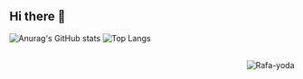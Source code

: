 ## Hi there 👾

![Anurag's GitHub stats](https://github-readme-stats.vercel.app/api?username=yvngfenriz&show_icons=true&theme=tokyonight)
![Top Langs](https://github-readme-stats.vercel.app/api/top-langs/?username=yvngfenriz&show_icons=true&theme=tokyonight) <div>
<div style="display: inline_block"><br>
  <img align="right" alt="Rafa-yoda" src="https://github.com/yvngfenriz/yvngfenriz/blob/main/skeleton.gif">
</div>
